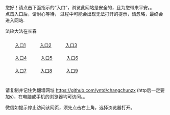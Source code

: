 您好！请点击下面指示的“入口”，浏览此网站是安全的，且为您带来平安。。 <br/>
点击入口后，请耐心等待， 过程中可能会出现无法打开的提示，请忽略，最终会进入网站. </br>

法轮大法在长春<br/>
<div style="padding:10px"><a style="margin:20px" target="_blank" href="https://d3axggywgg6ytk.cloudfront.net/2Qpsp?qokbvhjw" id="ccLink1" rel="nofollow">入口1</a> <a target="_blank" style="margin:20px" href="https://d208xmb7mw4qcq.cloudfront.net/2Qpsp?idqhgml" id="ccLink2" rel="nofollow">入口2</a> <a style="margin:20px" target="_blank" href="https://d294frxbnd0q3v.cloudfront.net/2Qpsp?dfsqikld" id="ccLink3" rel="nofollow">入口3</a></div>

<div style="padding:10px" ><a style="margin:20px" target="_blank" href="https://d3axggywgg6ytk.cloudfront.net/2Qpsp?qokbvhjw" id="ccLink4" rel="nofollow">入口4</a> <a style="margin:20px" href="https://d208xmb7mw4qcq.cloudfront.net/2Qpsp?idqhgml" target="_blank" id="ccLink5" rel="nofollow">入口5</a> <a style="margin:20px" href="https://d294frxbnd0q3v.cloudfront.net/2Qpsp?dfsqikld" target="_blank" id="ccLink6" rel="nofollow">入口6</a></div>

<div style="padding:10px"><a style="margin:20px" target="_blank" href="https://d3axggywgg6ytk.cloudfront.net/2Qpsp?qokbvhjw" id="ccLink7" rel="nofollow">入口7</a> <a style="margin:20px" href="https://d208xmb7mw4qcq.cloudfront.net/2Qpsp?idqhgml" target="_blank" id="ccLink8" rel="nofollow">入口8</a> <a style="margin:20px" target="_blank" href="https://d294frxbnd0q3v.cloudfront.net/2Qpsp?dfsqikld" id="ccLink9" rel="nofollow">入口9</a></div>

<br/>



请复制并记住免翻墙网址 https://github.com/yntd/changchunzx (http后一定要加s)，在电脑或手机的浏览器均可访问。。<br/>

微信如提示停止访问该网页，须先点击右上角，选择浏览器打开。
